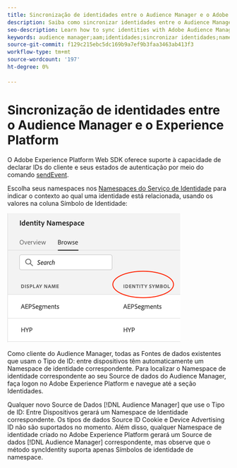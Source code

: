 ```yaml
---
title: Sincronização de identidades entre o Audience Manager e o Adobe Experience Platform usando o Experience Platform Web SDK
description: Saiba como sincronizar identidades entre o Audience Manager e o Adobe Experience Platform usando o Experience Platform Web SDK
seo-description: Learn how to sync identities with Adobe Audience Manager with Experience Platform Web SDK
keywords: audience manager;aam;identidades;sincronizar identidades;namespace;audience manager;aam;identities;sync identities;namespace;
source-git-commit: f129c215ebc5dc169b9a7ef9b3faa3463ab413f3
workflow-type: tm+mt
source-wordcount: '197'
ht-degree: 0%

---
```



# Sincronização de identidades entre o Audience Manager e o Experience Platform

O Adobe Experience Platform Web SDK oferece suporte à capacidade de declarar IDs do cliente e seus estados de autenticação por meio do comando [sendEvent](./overview.md#syncing-identities).

Escolha seus namespaces nos [Namespaces do Serviço de Identidade](../../identity/../identity-service/features/namespaces.md) para indicar o contexto ao qual uma identidade está relacionada, usando os valores na coluna Símbolo de Identidade:

![Exibição da interface do Namespaces](../assets/identity/edge_namespaceUI_identity-symbol.png)

Como cliente do Audience Manager, todas as Fontes de dados existentes que usam o Tipo de ID: entre dispositivos têm automaticamente um Namespace de identidade correspondente. Para localizar o Namespace de identidade correspondente ao seu Source de dados do Audience Manager, faça logon no Adobe Experience Platform e navegue até a seção Identidades.

Qualquer novo Source de Dados [!DNL Audience Manager] que use o Tipo de ID: Entre Dispositivos gerará um Namespace de Identidade correspondente. Os tipos de dados Source ID Cookie e Device Advertising ID não são suportados no momento. Além disso, qualquer Namespace de identidade criado no Adobe Experience Platform gerará um Source de dados [!DNL Audience Manager] correspondente, mas observe que o método syncIdentity suporta apenas Símbolos de identidade de namespace.
